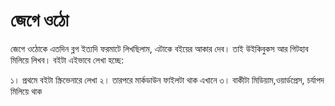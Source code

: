 # জেগে ওঠো
জেগে ওঠোকে এতদিন ব্লগ ইত্যদি ফরমাটে লিখছিলাম, এটাকে বইয়ের আকার দেব। তাই উইকিবুকস আর গিটহাব মিলিয়ে
লিখব। বইটা এইভাবে লেখা হচ্ছে:

১। প্রথমে বইটা স্ক্রিভেনারে লেখা
২। তারপরে মার্কডাউন ফাইলটা থাক এখানে
৩। বাকীটা মিডিয়াম,ওয়ার্ডপ্রেস, চর্যাপদ মিলিয়ে থাক

